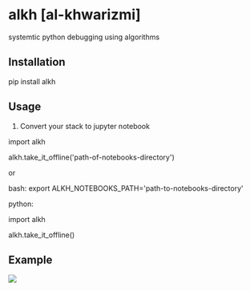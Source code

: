 # alkh [al-khwarizmi]
systemtic python debugging using algorithms

## Installation
pip install alkh

## Usage

1. Convert your stack to jupyter notebook

import alkh

alkh.take_it_offline('path-of-notebooks-directory')

or

bash:
export ALKH_NOTEBOOKS_PATH='path-to-notebooks-directory'

python:

import alkh

alkh.take_it_offline()

## Example
![](https://github.com/erez-aharonov/alkh/blob/main/readme_files/alkh.png?raw=true)


